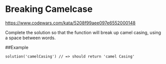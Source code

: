 # Breaking Camelcase

https://www.codewars.com/kata/5208f99aee097e6552000148

Complete the solution so that the function will break up camel casing, using a space between words.

##Example

`
solution('camelCasing') // => should return 'camel Casing'
`

